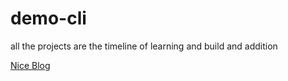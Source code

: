 # demo-cli

all the projects are the timeline of learning and build and addition

[Nice Blog](https://blog.logrocket.com/using-cobra-build-cli-accounting-app/)
